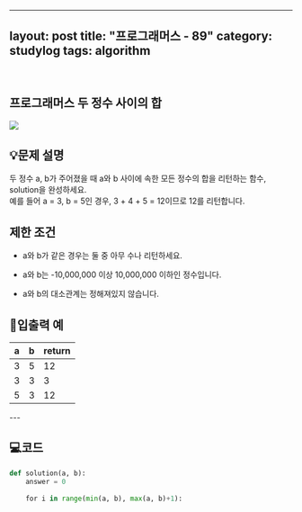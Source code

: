 ﻿
---
layout: post
title: "프로그래머스 - 89"
category: studylog
tags: algorithm
---

<br>

## 프로그래머스 두 정수 사이의 합


![](https://velog.velcdn.com/images/dlsdud9098/post/e1464da6-734f-4172-a5d3-8df73b71a328/image.png)
## 💡문제 설명
두 정수 a, b가 주어졌을 때 a와 b 사이에 속한 모든 정수의 합을 리턴하는 함수, solution을 완성하세요. <br/>예를 들어 a = 3, b = 5인 경우, 3 + 4 + 5 = 12이므로 12를 리턴합니다.


## 제한 조건
* a와 b가 같은 경우는 둘 중 아무 수나 리턴하세요.




* a와 b는 -10,000,000 이상 10,000,000 이하인 정수입니다.




* a와 b의 대소관계는 정해져있지 않습니다.




## 🔢입출력 예




<table><thead><tr><th>a</th><th>b</th><th>return</th></tr></thead><tbody><tr><td>3</td><td>5</td><td>12</td></tr><tr><td>3</td><td>3</td><td>3</td></tr><tr><td>5</td><td>3</td><td>12</td></tr></tbody>
</table>
---


## 💻코드


```python
def solution(a, b):
    answer = 0
    
    for i in range(min(a, b), max(a, b)+1):
